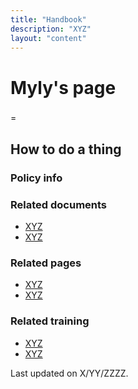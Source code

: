 ```yaml
---
title: "Handbook"
description: "XYZ"
layout: "content"
---
```


# <this is a title> Myly's page

<define the topic in lay terms>  
  
### <critical timely info > 
=


## <body content> How to do a thing

  
### <policy info> Policy info


### <related documents> Related documents 
  
- [XYZ](XYZ)
- [XYZ](XYZ)

### <related webpages on DTMO site> Related pages
  
- [XYZ](XYZ)
- [XYZ](XYZ)

### <related training> Related training

- [XYZ](XYZ)
- [XYZ](XYZ)

<last updated date> Last updated on X/YY/ZZZZ.
